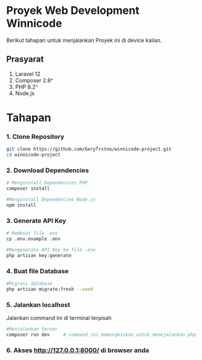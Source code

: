 # Proyek Web Development Winnicode
Berikut tahapan untuk menjalankan Proyek ini di device kalian.

## Prasyarat
1. Laravel 12
2. Composer 2.8^
3. PHP 8.2^
4. Node.js

# Tahapan

### 1. Clone Repository
```bash
git clone https://github.com/GeryTrstno/winnicode-project.git
cd winnicode-project
```

### 2. Download Dependencies
```bash
# Menginstall Dependecnies PHP
composer install

#Menginstall Dependencies Node.js
npm install
```

### 3. Generate API Key
```bash
# Membuat file .env
cp .env.example .env

#Mengenerate API Key ke file .env
php artisan key:generate
```
### 4. Buat file Database
```bash
#Migrasi database
php artisan migrate:fresh --seed
```

### 5. Jalankan localhost
Jalankan command ini di terminal terpisah
```bash
#Menjalankan Server
composer run dev     # command ini memungkinkan untuk menejalankan php artisan serve dan npm run dev dalam satu waktu
```

### 6. Akses http://127.0.0.1:8000/ di browser anda


